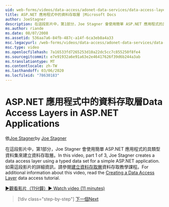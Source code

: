 ```yaml
---
uid: web-forms/videos/data-access/adonet-data-services/data-access-layers-in-aspnet-applications
title: ASP.NET 應用程式中的資料存取層 |Microsoft Docs
author: JoeStagner
description: 在這段影片中，第1部分，Joe Stagner 會使用簡單 ASP.NET 應用程式的具類型資料集來建立資料存取層。 如需詳細資訊 。
ms.author: riande
ms.date: 08/07/2008
ms.assetid: 536aa7a6-84fb-487c-a14f-6ca3eb8a4a33
msc.legacyurl: /web-forms/videos/data-access/adonet-data-services/data-access-layers-in-aspnet-applications
msc.type: video
ms.openlocfilehash: 7a16533fd7265253d10a22dc5cc7c855250f8fe4
ms.sourcegitcommit: e7e91932a6e91a63e2e46417626f39d6b244a3ab
ms.translationtype: MT
ms.contentlocale: zh-TW
ms.lasthandoff: 03/06/2020
ms.locfileid: "78630183"
---
```

# <a name="data-access-layers-in-aspnet-applications"></a><span data-ttu-id="a2081-104">ASP.NET 應用程式中的資料存取層</span><span class="sxs-lookup"><span data-stu-id="a2081-104">Data Access Layers in ASP.NET Applications</span></span>

<span data-ttu-id="a2081-105">依[Joe Stagner](https://github.com/JoeStagner)</span><span class="sxs-lookup"><span data-stu-id="a2081-105">by [Joe Stagner](https://github.com/JoeStagner)</span></span>

<span data-ttu-id="a2081-106">在這段影片中，第1部分，Joe Stagner 會使用簡單 ASP.NET 應用程式的具類型資料集來建立資料存取層。</span><span class="sxs-lookup"><span data-stu-id="a2081-106">In this video, part 1 of 3, Joe Stagner creates a data access layer using a typed data set for a simple ASP.NET application.</span></span> <span data-ttu-id="a2081-107">如需這段影片的詳細資訊，請參閱[建立資料存取層](../../../overview/data-access/introduction/creating-a-data-access-layer-vb.md)資料存取教學課程。</span><span class="sxs-lookup"><span data-stu-id="a2081-107">For additional information about this video, read the [Creating a Data Access Layer](../../../overview/data-access/introduction/creating-a-data-access-layer-vb.md) data access tutorial.</span></span>

[<span data-ttu-id="a2081-108">&#9654;觀看影片（11分鐘）</span><span class="sxs-lookup"><span data-stu-id="a2081-108">&#9654; Watch video (11 minutes)</span></span>](https://channel9.msdn.com/Blogs/ASP-NET-Site-Videos/data-access-layers-in-aspnet-applications)

> [!div class="step-by-step"]
> [<span data-ttu-id="a2081-109">下一個</span><span class="sxs-lookup"><span data-stu-id="a2081-109">Next</span></span>](how-to-manually-bind-a-dataset-to-a-datagrid.md)
